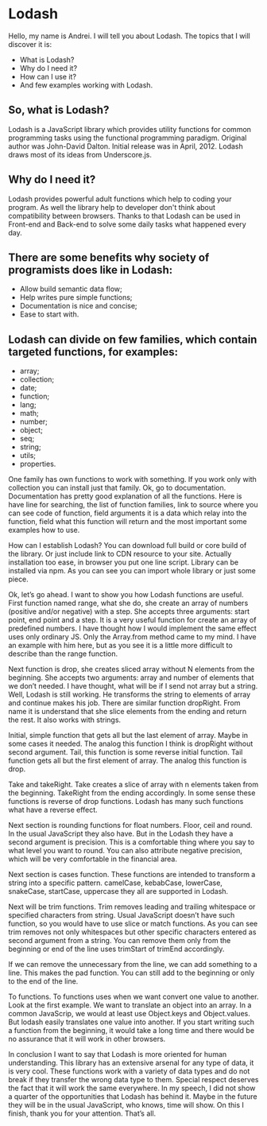 # Lodash

Hello, my name is Andrei. I will tell you about Lodash. The topics that I will discover it is:
-	What is Lodash?
-	Why do I need it?
-	How can I use it?
-	And few examples working with Lodash.

## So, what is Lodash?

Lodash is a JavaScript library which provides utility functions for common programming tasks using the functional programming paradigm. Original author was John-David Dalton. Initial release was in April, 2012. Lodash draws most of its ideas from Underscore.js.


## Why do I need it? 

Lodash provides powerful adult functions which help to coding your program. As well the library help to developer don't think about compatibility between browsers. Thanks to that Lodash can be used in Front-end and Back-end to solve some daily tasks what happened every day.

## There are some benefits why society of programists does like in Lodash:
-	Allow build semantic data flow;
-	Help writes pure simple functions;
-	Documentation is nice and concise;
-	Ease to start with.

## Lodash can divide on few families, which contain targeted functions, for examples:
-	array;
-	collection;
-	date;
-	function;
-	lang;
-	math;
-	number;
-	object;
-	seq;
-	string;
-	utils;
-	properties.

One family has own functions to work with something. If you work only with collection you can install just that family.
Ok, go to documentation. Documentation has pretty good explanation of all the functions. Here is have line for searching, the list of function families, link to source where you can see code of function, field arguments it is a data which relay into the function, field what this function will return and the most important some examples how to use.


How can I establish Lodash? 
You can download full build or core build of the library. Or just include link to CDN resource to your site. Actually installation too ease, in browser you put one line script. Library can be installed via npm. As you can see you can import whole library or just some piece.

Ok, let’s go ahead. I want to show you how Lodash functions are useful. First function named range, what she do, she create an array of numbers (positive and/or negative) with a step. She accepts three arguments: start point, end point and a step. It is a very useful function for create an array of predefined numbers. I have thought how I would implement the same effect uses only ordinary JS. Only the Array.from method came to my mind. I have an example with him here, but as you see it is a little more difficult to describe than the range function.

Next function is drop, she creates sliced array without N elements from the beginning. She accepts two arguments: array and number of elements that we don’t needed. I have thought, what will be if I send not array but a string. Well, Lodash is still working. He transforms the string to elements of array and continue makes his job.
There are similar function dropRight. From name it is understand that she slice elements from the ending and return the rest. It also works with strings.

Initial, simple function that gets all but the last element of array. Maybe in some cases it needed. The analog this function I think is dropRight without second argument.
Tail, this function is some reverse initial function. Tail function gets all but the first element of array. The analog this function is drop.

Take and takeRight. Take creates a slice of array with n elements taken from the beginning. TakeRight from the ending accordingly. In some sense these functions is reverse of drop functions. Lodash has many such functions what have a reverse effect.

Next section is rounding functions for float numbers. Floor, ceil and round. In the usual JavaScript they also have. But in the Lodash they have a second argument is precision. This is a comfortable thing where you say to what level you want to round. You can also attribute negative precision, which will be very comfortable in the financial area.

Next section is cases function. These functions are intended to transform a string into a specific pattern. camelCase, kebabCase, lowerCase, snakeCase, startCase, uppercase they all are supported in Lodash. 

Next will be trim functions. Trim removes leading and trailing whitespace or specified characters from string. Usual JavaScript doesn’t have such function, so you would have to use slice or match functions. As you can see trim removes not only whitespaces but other specific characters entered as second argument from a string. You can remove them only from the beginning or end of the line uses trimStart of trimEnd accordingly.

If we can remove the unnecessary from the line, we can add something to a line. This makes the pad function. You can still add to the beginning or only to the end of the line.

To functions. To functions uses when we want convert one value to another. Look at the first example. We want to translate an object into an array. In a common JavaScrip, we would at least use Object.keys and Object.values. But lodash easily translates one value into another. If you start writing such a function from the beginning, it would take a long time and there would be no assurance that it will work in other browsers.

In conclusion I want to say that Lodash is more oriented for human understanding. This library has an extensive arsenal for any type of data, it is very cool.  These functions work with a variety of data types and do not break if they transfer the wrong data type to them. Special respect deserves the fact that it will work the same everywhere. In my speech, I did not show a quarter of the opportunities that Lodash has behind it. Maybe in the future they will be in the usual JavaScript, who knows, time will show. On this I finish, thank you for your attention. That’s all.
